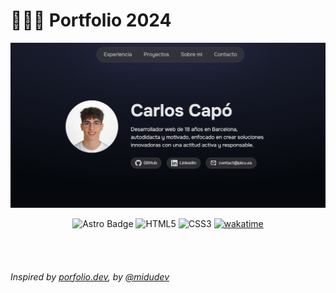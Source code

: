 # 👨🏻‍💻 Portfolio 2024

<div align="center">
  <a href="https://picu.es">
    <img src="./public/favicon/website.png">
  </a>
  <p></p>
</div>

<div align="center">
  
  ![Astro Badge](https://img.shields.io/badge/Astro-FF3E00?logo=astro&logoColor=fff&style=for-the-badge)
  ![HTML5](https://img.shields.io/badge/html5-%23E34F26.svg?style=for-the-badge&logo=html5&logoColor=white)
  ![CSS3](https://img.shields.io/badge/css3-%231572B6.svg?style=for-the-badge&logo=css3&logoColor=white)
  [![wakatime](https://wakatime.com/badge/user/018d3241-0f81-4d3f-b74f-e65b6da873ea/project/018d4293-a58b-475f-96a7-8e40750f125e.svg?style=for-the-badge)](https://wakatime.com/@Picu)

</div>

<br> <br>

###### Inspired by [porfolio.dev](https://porfolio.dev), by [@midudev](https://github.com/midudev/porfolio.dev)
